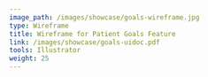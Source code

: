 ```yaml
---
image_path: /images/showcase/goals-wireframe.jpg
type: Wireframe
title: Wireframe for Patient Goals Feature
link: /images/showcase/goals-uidoc.pdf
tools: Illustrator
weight: 25
---
```

